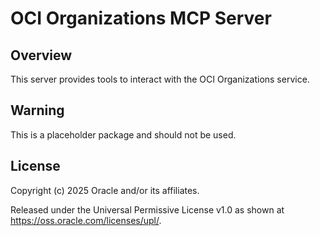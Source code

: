 # OCI Organizations MCP Server

## Overview
This server provides tools to interact with the OCI Organizations service.

## Warning

This is a placeholder package and should not be used.

## License

Copyright (c) 2025 Oracle and/or its affiliates.
 
Released under the Universal Permissive License v1.0 as shown at  
https://oss.oracle.com/licenses/upl/.

